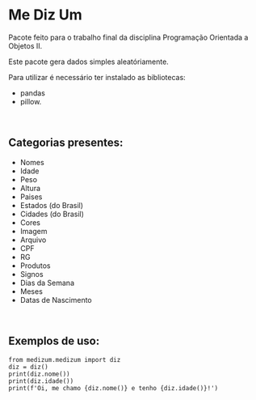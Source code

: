 # Me Diz Um

Pacote feito para o trabalho final da disciplina Programação Orientada a Objetos II.

Este pacote gera dados simples aleatóriamente. 

Para utilizar é necessário ter instalado as bibliotecas:
- pandas 
- pillow.

<br>

## Categorias presentes:
- Nomes
- Idade 
- Peso
- Altura
- Paises
- Estados (do Brasil)
- Cidades (do Brasil)
- Cores
- Imagem
- Arquivo
- CPF
- RG
- Produtos
- Signos
- Dias da Semana
- Meses
- Datas de Nascimento


<br>



## Exemplos de uso:

```
from medizum.medizum import diz
diz = diz()
print(diz.nome())
print(diz.idade())
print(f'Oi, me chamo {diz.nome()} e tenho {diz.idade()}!')
```




<br>
